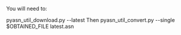 You will need to:

pyasn_util_download.py --latest
Then pyasn_util_convert.py --single $OBTAINED_FILE latest.asn
